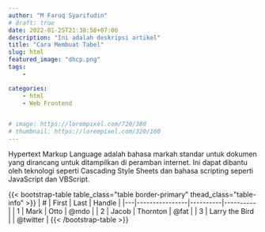 ```yaml
---
author: "M Faruq Syarifudin"
# draft: true
date: 2022-01-25T21:38:58+07:00
description: "Ini adalah deskripsi artikel"
title: "Cara Membuat Tabel"
slug: html
featured_image: "dhcp.png"
tags:
    - 

categories:
    - html
    - Web Frontend


# image: https://lorempixel.com/720/380
# thumbnail: https://lorempixel.com/320/160
---
```



Hypertext Markup Language adalah bahasa markah standar untuk dokumen yang dirancang untuk ditampilkan di peramban internet. Ini dapat dibantu oleh teknologi seperti Cascading Style Sheets dan bahasa scripting seperti JavaScript dan VBScript.

{{< bootstrap-table table_class="table border-primary" thead_class="table-info" >}}
| # | First          | Last     | Handle   |
|---|----------------|----------|----------|
| 1 | Mark           | Otto     | @mdo     |
| 2 | Jacob          | Thornton | @fat     |
| 3 | Larry the Bird |          | @twitter |
{{< /bootstrap-table >}}